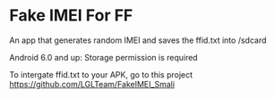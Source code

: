 # Fake IMEI For FF
An app that generates random IMEI and saves the ffid.txt into /sdcard

Android 6.0 and up: Storage permission is required

To intergate ffid.txt to your APK, go to this project https://github.com/LGLTeam/FakeIMEI_Smali
